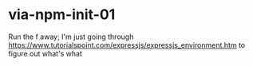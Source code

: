 # via-npm-init-01

Run the f away; I'm just going through
https://www.tutorialspoint.com/expressjs/expressjs_environment.htm
to figure out what's what
